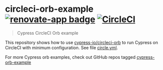 # circleci-orb-example [![renovate-app badge][renovate-badge]][renovate-app] [![CircleCI](https://circleci.com/gh/cypress-io/circleci-orb-example/tree/master.svg?style=svg)](https://circleci.com/gh/cypress-io/circleci-orb-example/tree/master)
> Cypress CircleCI Orb example

This repository shows how to use [cypress-io/circleci-orb](https://github.com/cypress-io/circleci-orb) to run Cypress on CircleCI with minimum configuration. See file [circle.yml](circle.yml).

For more Cypress orb examples, check out GitHub repos tagged [cypress-orb-example](https://github.com/topics/cypress-orb-example)

[renovate-badge]: https://img.shields.io/badge/renovate-app-blue.svg
[renovate-app]: https://renovateapp.com/
